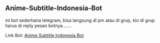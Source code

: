 ## Anime-Subtitle-Indonesia-Bot
ini bot sederhana telegram, bisa langsung di pm atau di grup, klo di grup harus di reply pesan botnya.......

Link Bot:
[Anime Subtitle Indonesia Bot](https://s.telegram.ind.in/Animesubsindo_bot)
